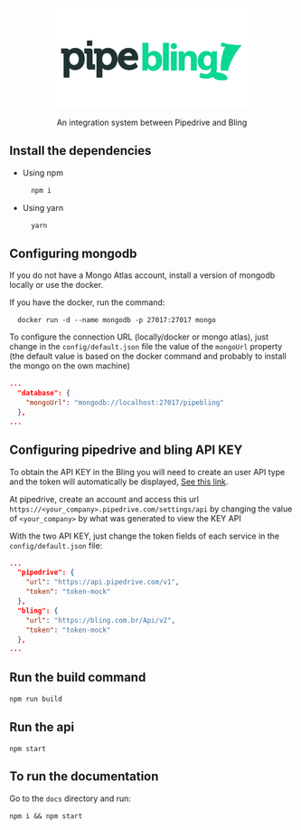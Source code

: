 <p align="center">
  <img height="178" src="docs/docs/favicon.png" />
  <p align="center">
    An integration system between Pipedrive and Bling
  </p>
</p>

## Install the dependencies
- Using npm
  ```bash
    npm i
  ```
- Using yarn
  ```bash
    yarn
  ```
## Configuring mongodb
If you do not have a Mongo Atlas account, install a version of mongodb locally or use the docker.

If you have the docker, run the command:
```
  docker run -d --name mongodb -p 27017:27017 mongo
```

To configure the connection URL (locally/docker or mongo atlas), just change in the  `config/default.json` file the value of the `mongoUrl` property (the default value is based on the docker command and probably to install the mongo on the own machine)
```json
...
  "database": {
    "mongoUrl": "mongodb://localhost:27017/pipebling"
  },
...
```
## Configuring pipedrive and bling API KEY
To obtain the API KEY in the Bling you will need to create an user API type and the token will automatically be displayed, [See this link](https://ajuda.bling.com.br/hc/pt-br/articles/360035558634-Usu%C3%A1rio-e-Usu%C3%A1rio-API).

At pipedrive, create an account and access this url `https://<your_company>.pipedrive.com/settings/api` by changing the value of `<your_company>` by what was generated to view the KEY API

With the two API KEY, just change the token fields of each service in the `config/default.json` file:
```json
...
  "pipedrive": {
    "url": "https://api.pipedrive.com/v1",
    "token": "token-mock"
  },
  "bling": {
    "url": "https://bling.com.br/Api/v2",
    "token": "token-mock"
  },
...
```

## Run the build command
```
npm run build
```

## Run the api
```
npm start
```

## To run the documentation
Go to the `docs` directory and run:
```
npm i && npm start
```
